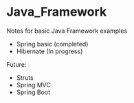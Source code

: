 # Java_Framework

Notes for basic Java Framework examples

- Spring basic (completed)
- Hibernate (In progress)

Future:
- Struts
- Spring MVC
- Spring Boot
